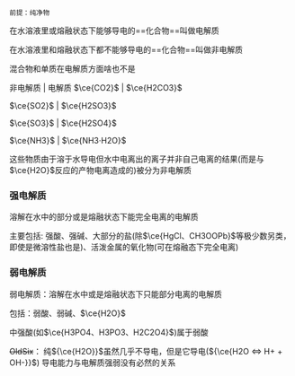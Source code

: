 	前提：纯净物
在水溶液里或熔融状态下能够导电的==化合物==叫做电解质

在水溶液里和熔融状态下都不能够导电的==化合物==叫做非电解质

混合物和单质在电解质方面啥也不是

非电解质 | 电解质
$\ce{CO2}$ | $\ce{H2CO3}$

$\ce{SO2}$ | $\ce{H2SO3}$

$\ce{SO3}$ | $\ce{H2SO4}$

$\ce{NH3}$ | $\ce{NH3·H2O}$

这些物质由于溶于水导电但水中电离出的离子并非自己电离的结果(而是与$\ce{H2O}$反应的产物电离造成的)被分为非电解质

### 强电解质

溶解在水中的部分或是熔融状态下能完全电离的电解质

主要包括:
	强酸、强碱、大部分的盐(除$\ce{HgCl、CH3OOPb}$等极少数另类，即使是微溶性盐也是)、活泼金属的氧化物(可在熔融态下完全电离)

### 弱电解质

弱电解质：溶解在水中或是熔融状态下只能部分电离的电解质

包括：弱酸、弱碱、$\ce{H2O}$ 

中强酸(如$\ce{H3PO4、H3PO3、H2C2O4}$)属于弱酸

~~OldSix~~：
	纯${\ce{H2O}}$虽然几乎不导电，但是它导电(${\ce{H2O <=> H+ + OH-}}$)
	导电能力与电解质强弱没有必然的关系